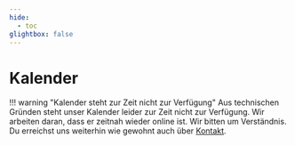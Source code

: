 ```yaml
---
hide:
  - toc
glightbox: false
---
```

# Kalender

!!! warning "Kalender steht zur Zeit nicht zur Verfügung"
    Aus technischen Gründen steht unser Kalender leider zur Zeit nicht zur Verfügung. Wir arbeiten daran, dass er zeitnah wieder online ist. Wir bitten um Verständnis. Du erreichst uns weiterhin wie gewohnt auch über [Kontakt](kontakt.md).


<!-- Hier findest Du öffentliche Termine im Makerspace. Anmeldemöglichkeiten und weitere Informationen finden sich hinter einem Klick auf den jeweiligen Kalender-Eintrag. 

!!! info "Über den Kalender"
    - Der größte Teil unserer [speziellen Unterweisungen](unterweisungen.md) findet nur auf [individuelle Anfrage](kontakt.md) und für Kleingruppen statt - diese Termine stehen also meist nicht im Kalender. Bitte melde Dich bei Interesse!
    - Wenn Du ein Event bei uns ausrichtest, das Du gern im Kalender hättest, [sag uns gern Bescheid](kontakt.md).
    - Du kannst unseren Kalender [über diesen Link](data/calendar.ics) auch direkt in der App Deiner Wahl abonnieren.

<iframe src="../calendar.html" id="calendar" style="display: block; width: 100%; height: 100%; border: none;"></iframe>

<script src="../javascripts/colorswitchcalendar.js" defer></script>
<script>
    window.addEventListener('message', function(event) {
        var iframe = document.getElementById('calendar');
        if (event.data.height) {
            iframe.style.height = event.data.height + 'px';
        }
    }, false);
    window.addEventListener('resize', function(event) {
    var iframe = document.getElementById('calendar');
    iframe.contentWindow.postMessage({}, '*');
    }, false);
</script> -->

